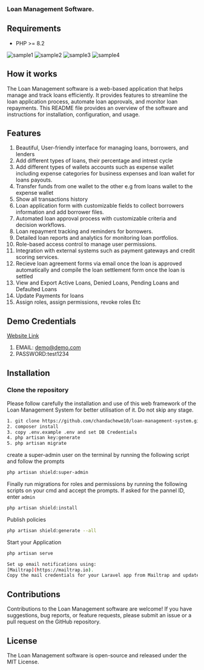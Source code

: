 
### Loan Management Software.

## Requirements

- PHP >= 8.2

![sample1](https://github.com/user-attachments/assets/f57b4435-24a4-467d-9518-d8397b2e81ce)
![sample2](https://github.com/user-attachments/assets/84e6a945-e47b-49a9-a950-660ecba8ced5)
![sample3](https://github.com/user-attachments/assets/0e3bbcb2-d370-481d-b47b-e22b7c0addd1)
![sample4](https://github.com/user-attachments/assets/3bd6032a-a62e-4469-94ff-74a7bfc1058d)


## How it works

The Loan Management software is a web-based application that helps manage and track loans efficiently. It provides features to streamline the loan application process, automate loan approvals, and monitor loan repayments. This README file provides an overview of the software and instructions for installation, configuration, and usage.


## Features

1. Beautiful, User-friendly interface for managing loans, borrowers, and lenders
2. Add different types of loans, their percentage and intrest cycle 
3. Add different types of wallets accounts such as expense wallet including expense categories for business expenses and loan wallet for loans payouts. 
4. Transfer funds from one wallet to the other e.g from loans wallet to the expense wallet
5. Show all transactions history  
6. Loan application form with customizable fields to collect borrowers information and add borrower files.
7. Automated loan approval process with customizable criteria and decision workflows.
8. Loan repayment tracking and reminders for borrowers.
9. Detailed loan reports and analytics for monitoring loan portfolios.
10. Role-based access control to manage user permissions.
11. Integration with external systems such as payment gateways and credit scoring services.
12. Recieve loan agreement forms via email once the loan is approved automatically and compile the loan settlement form once the loan is settled
13. View and Export Active Loans, Denied Loans, Pending Loans and Defaulted Loans
14. Update Payments for loans
15. Assign roles, assign permissions, revoke roles Etc 


## Demo Credentials

[Website Link](https://lendfy.swift-sms.net/)

1. EMAIL: demo@demo.com
2. PASSWORD:test1234



## Installation

### Clone the repository
Please follow carefully the installation and use of this web framework of the Loan Management System for better utilisation of it. Do not skip any stage.

```bash
1. git clone https://github.com/chandachewe10/loan-management-system.git
2. composer install
3. copy .env.example .env and set DB Credentials
4. php artisan key:generate
5. php artisan migrate 

```
 
create a super-admin user on the terminal by running the following script and follow the prompts

```bash
php artisan shield:super-admin
```

Finally run migrations for roles and permissions by running the following scripts on your cmd and accept the prompts.
If asked for the pannel ID, enter `admin`

```bash
php artisan shield:install
```

Publish policies

```bash
php artisan shield:generate --all
```

Start your Application 

```bash
php artisan serve
```

```bash
Set up email notifications using:
[Mailtrap](https://mailtrap.io). 
Copy the mail credentials for your Laravel app from Mailtrap and update the corresponding settings in your `.env` file.
```


## Contributions
Contributions to the Loan Management software are welcome! If you have suggestions, bug reports, or feature requests, please submit an issue or a pull request on the GitHub repository.

## License
The Loan Management software is open-source and released under the MIT License.


